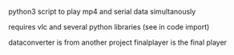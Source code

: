 python3 script to play mp4 and serial data simultanously

requires vlc and several python libraries (see in code import)

dataconverter is from another project
finalplayer is the final player
